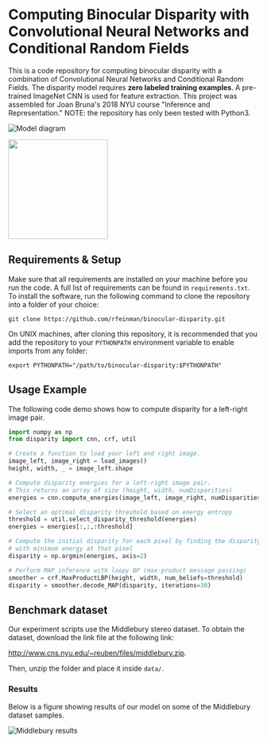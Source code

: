 # Computing Binocular Disparity with Convolutional Neural Networks and Conditional Random Fields

This is a code repository for computing binocular disparity with a combination of Convolutional Neural Networks and Conditional Random Fields. The disparity model requires **zero labeled training examples**. A pre-trained ImageNet CNN is used for feature extraction. This project was assembled for Joan Bruna's 2018 NYU course "Inference and Representation." NOTE: the repository has only been tested with Python3.

![Model diagram](documents/model_diagram.png)

<img src="documents/model_diagram.png" width="200" height="200">

## Requirements & Setup

Make sure that all requirements are installed on your machine before you run the code. A full list of requirements can be found in `requirements.txt`. To install the software, run the following command to clone the repository into a folder of your choice:
```
git clone https://github.com/rfeinman/binocular-disparity.git
```
On UNIX machines, after cloning this repository, it is recommended that you add the repository to your `PYTHONPATH` environment variable to enable imports from any folder:
```
export PYTHONPATH="/path/to/binocular-disparity:$PYTHONPATH"
```

## Usage Example

The following code demo shows how to compute disparity for a left-right
image pair.

```python
import numpy as np
from disparity import cnn, crf, util

# Create a function to load your left and right image.
image_left, image_right = load_images()
height, width, _ = image_left.shape

# Compute disparity energies for a left-right image pair.
# This returns an array of size (height, width, numDisparities)
energies = cnn.compute_energies(image_left, image_right, numDisparities=120)

# Select an optimal disparity threshold based on energy entropy
threshold = util.select_disparity_threshold(energies)
energies = energies[:,:,:threshold]

# Compute the initial disparity for each pixel by finding the disparity value
# with minimum energy at that pixel
disparity = np.argmin(energies, axis=2)

# Perform MAP inference with loopy BP (max-product message passing)
smoother = crf.MaxProductLBP(height, width, num_beliefs=threshold)
disparity = smoother.decode_MAP(disparity, iterations=30)
```

## Benchmark dataset

Our experiment scripts use the Middlebury stereo dataset. To obtain the dataset,
download the link file at the following link:

<http://www.cns.nyu.edu/~reuben/files/middlebury.zip>.

Then, unzip the folder and place it inside `data/`.


### Results

Below is a figure showing results of our model on some of the Middlebury dataset samples.

![Middlebury results](documents/results.png)